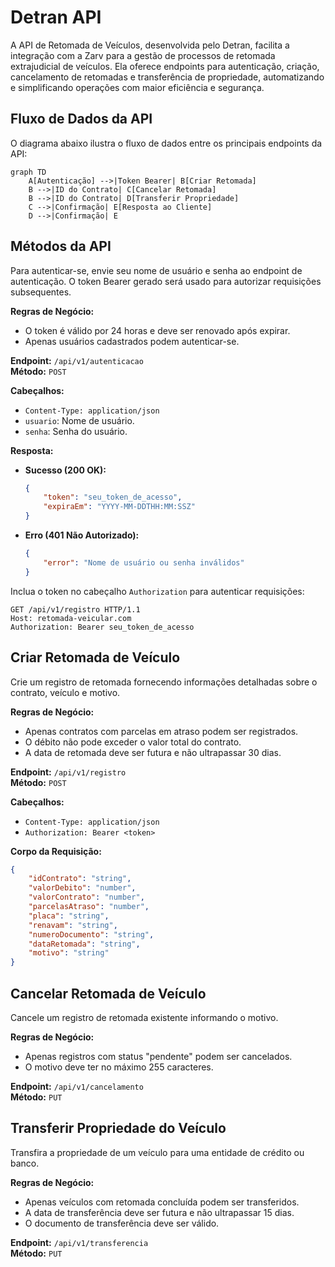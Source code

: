# Detran API

A API de Retomada de Veículos, desenvolvida pelo Detran, facilita a integração com a Zarv para a gestão de processos de retomada extrajudicial de veículos. Ela oferece endpoints para autenticação, criação, cancelamento de retomadas e transferência de propriedade, automatizando e simplificando operações com maior eficiência e segurança.

## Fluxo de Dados da API

O diagrama abaixo ilustra o fluxo de dados entre os principais endpoints da API:

```mermaid
graph TD
    A[Autenticação] -->|Token Bearer| B[Criar Retomada]
    B -->|ID do Contrato| C[Cancelar Retomada]
    B -->|ID do Contrato| D[Transferir Propriedade]
    C -->|Confirmação| E[Resposta ao Cliente]
    D -->|Confirmação| E
```

## Métodos da API

Para autenticar-se, envie seu nome de usuário e senha ao endpoint de autenticação. O token Bearer gerado será usado para autorizar requisições subsequentes.

**Regras de Negócio:**

- O token é válido por 24 horas e deve ser renovado após expirar.
- Apenas usuários cadastrados podem autenticar-se.

**Endpoint:** `/api/v1/autenticacao`  
**Método:** `POST`

**Cabeçalhos:**

- `Content-Type: application/json`
- `usuario`: Nome de usuário.
- `senha`: Senha do usuário.

**Resposta:**

- **Sucesso (200 OK):**

    ```json
    {
        "token": "seu_token_de_acesso",
        "expiraEm": "YYYY-MM-DDTHH:MM:SSZ"
    }
    ```

- **Erro (401 Não Autorizado):**

    ```json
    {
        "error": "Nome de usuário ou senha inválidos"
    }
    ```

Inclua o token no cabeçalho `Authorization` para autenticar requisições:

```http
GET /api/v1/registro HTTP/1.1
Host: retomada-veicular.com
Authorization: Bearer seu_token_de_acesso
```

## Criar Retomada de Veículo

Crie um registro de retomada fornecendo informações detalhadas sobre o contrato, veículo e motivo.

**Regras de Negócio:**  

- Apenas contratos com parcelas em atraso podem ser registrados.
- O débito não pode exceder o valor total do contrato.
- A data de retomada deve ser futura e não ultrapassar 30 dias.

**Endpoint:** `/api/v1/registro`  
**Método:** `POST`

**Cabeçalhos:**

- `Content-Type: application/json`
- `Authorization: Bearer <token>`

**Corpo da Requisição:**

```json
{
    "idContrato": "string",
    "valorDebito": "number",
    "valorContrato": "number",
    "parcelasAtraso": "number",
    "placa": "string",
    "renavam": "string",
    "numeroDocumento": "string",
    "dataRetomada": "string",
    "motivo": "string"
}
```

## Cancelar Retomada de Veículo

Cancele um registro de retomada existente informando o motivo.

**Regras de Negócio:**  

- Apenas registros com status "pendente" podem ser cancelados.
- O motivo deve ter no máximo 255 caracteres.

**Endpoint:** `/api/v1/cancelamento`  
**Método:** `PUT`

## Transferir Propriedade do Veículo

Transfira a propriedade de um veículo para uma entidade de crédito ou banco.

**Regras de Negócio:**  

- Apenas veículos com retomada concluída podem ser transferidos.
- A data de transferência deve ser futura e não ultrapassar 15 dias.
- O documento de transferência deve ser válido.

**Endpoint:** `/api/v1/transferencia`  
**Método:** `PUT`
